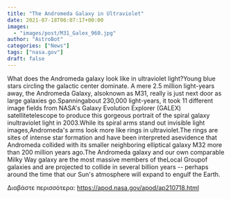 ```yaml
---
title: "The Andromeda Galaxy in Ultraviolet"
date: 2021-07-18T06:07:17+00:00
images:
  - "images/post/M31_Galex_960.jpg"
author: "AstroBot"
categories: ["News"]
tags: ["nasa.gov"]
draft: false
---
```


What does the Andromeda galaxy look like in ultraviolet light?Young blue stars circling the galactic center dominate. A mere 2.5 million light-years away, the Andromeda Galaxy, alsoknown as M31, really is just next door as large galaxies go.Spanningabout 230,000 light-years, it took 11 different image fields from NASA's Galaxy Evolution Explorer (GALEX) satellitetelescope to produce this gorgeous portrait of the spiral galaxy inultraviolet light in 2003.While its spiral arms stand out invisible light images,Andromeda's arms look more like rings in ultraviolet.The rings are sites of intense star formation and have been interpreted asevidence that Andromeda collided with its smaller neighboring elliptical galaxy M32 more than 200 million years ago.The Andromeda galaxy and our own comparable Milky Way galaxy are the most massive members of theLocal Groupof galaxies and are projected to collide in several billion years -- perhaps around the time that our Sun's atmosphere will expand to engulf the Earth.

Διαβάστε περισσότερα: https://apod.nasa.gov/apod/ap210718.html
